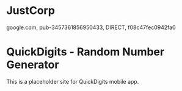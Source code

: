 # JustCorp
  <head>
    <meta name="google-site-verification" content="cbH4-MeDuRbf-ZH-Tr0QJ865CeRlGpNx_yIWyDek80Y" />
    google.com, pub-3457361856950433, DIRECT, f08c47fec0942fa0
  </head>
  <body>
    <h1>QuickDigits - Random Number Generator</h1>
    <p>This is a placeholder site for QuickDigits mobile app.</p>
  </body>
